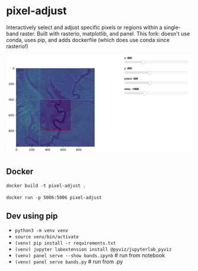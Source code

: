 # pixel-adjust
Interactively select and adjust specific pixels or regions within a single-band raster. Built with rasterio, matplotlib, and panel. This fork: doesn't use conda, uses pip, and adds dockerfile (which does use conda since rasterio!)

<p align="center">
<img src="usage.png" width="650">
</p>

## Docker
```
docker build -t pixel-adjust .

docker run -p 5006:5006 pixel-adjust
```

## Dev using pip
* `python3 -m venv venv`
* `source venv/bin/activate`
* `(venv) pip install -r requirements.txt`
* `(venv) jupyter labextension install @pyviz/jupyterlab_pyviz`
* `(venv) panel serve --show bands.ipynb` # run from notebook
* `(venv) panel serve bands.py` # run from .py